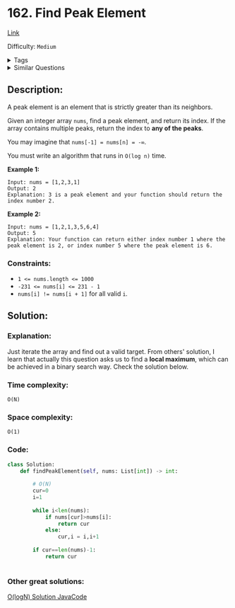 # 162. Find Peak Element
[Link](https://leetcode.com/problems/find-peak-element/)

Difficulty: `Medium`

<details>
<summary> Tags</summary>

`Array`, `Binary Search`
</details>

<details>
<summary> Similar Questions</summary>

[Peak Index in a Mountain Array](https://leetcode.com/problems/peak-index-in-a-mountain-array/)	`Easy`

[Find a Peak Element II](https://leetcode.com/problems/find-a-peak-element-ii/)	`Medium`


</details>

## Description:  
A peak element is an element that is strictly greater than its neighbors.

Given an integer array `nums`, find a peak element, and return its index. If
the array contains multiple peaks, return the index to **any of the peaks**.

You may imagine that `nums[-1] = nums[n] = -∞`.

You must write an algorithm that runs in `O(log n)` time.



**Example 1:**

    
    
    Input: nums = [1,2,3,1]
    Output: 2
    Explanation: 3 is a peak element and your function should return the index number 2.

**Example 2:**

    
    
    Input: nums = [1,2,1,3,5,6,4]
    Output: 5
    Explanation: Your function can return either index number 1 where the peak element is 2, or index number 5 where the peak element is 6.



### Constraints:

  * `1 <= nums.length <= 1000`
  * `-231 <= nums[i] <= 231 - 1`
  * `nums[i] != nums[i + 1]` for all valid `i`.



## Solution:  


### Explanation:  

Just iterate the array and find out a valid target.
From others' solution, I learn that actually this question asks us to find a **local maximum**, which can be achieved in a binary search way.
Check the solution below.

### Time complexity:  
`O(N)`  


### Space complexity:  
`O(1)`  


### Code:  
```python
class Solution:
    def findPeakElement(self, nums: List[int]) -> int:
        
        # O(N)
        cur=0
        i=1
        
        while i<len(nums):
            if nums[cur]>nums[i]:
                return cur
            else:
                cur,i = i,i+1
        
        if cur==len(nums)-1:
            return cur
                
```


### Other great solutions:
[O(logN) Solution JavaCode](https://leetcode.com/problems/find-peak-element/discuss/50236/O(logN)-Solution-JavaCode)
